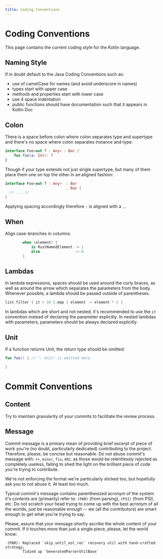 ```yaml
---
title: Coding Conventions
---
```


# Coding Conventions

This page contains the current coding style for the Kotlin language.

## Naming Style
If in doubt default to the Java Coding Conventions such as:

* use of camelCase for names (and avoid underscore in names)
* types start with upper case
* methods and properties start with lower case
* use 4 space indentation
* public functions should have documentation such that it appears in Kotlin Doc

## Colon

There is a space before colon where colon separates type and supertype and there's no space where colon separates instance and type:

``` kotlin
interface Foo<out T : Any> : Bar {
    fun foo(a: Int): T
}
```

Though if your type extends not just single supertype, but many of them place them one on top the other in an aligned fashion:

``` kotlin
interface Foo<out T : Any>  : Bar
                            , Baz {
  /* ... */
}
```

Applying spacing accordingly therefore `:` is aligned with a `,`.

## When

Align case-branches in columns:

``` kotlin
        when (element) {
            is RustNamedElement -> 1
            else                -> 0
        }
```

## Lambdas

In lambda expressions, spaces should be used around the curly braces, as well as around the arrow which separates the parameters
from the body. Whenever possible, a lambda should be passed outside of parentheses.

``` kotlin
list.filter { it > 10 }.map { element -> element * 2 }
```

In lambdas which are short and not nested, it's recommended to use the `it` convention instead of declaring the parameter
explicitly. In nested lambdas with parameters, parameters should be always declared explicitly.

## Unit

If a function returns Unit, the return type should be omitted:

``` kotlin
fun foo() { // ": Unit" is omitted here

}
```


# Commit Conventions

## Content

Try to maintain granularity of your commits to facilitate the review process. 

## Message

Commit message is a primary mean of providing brief excerpt of piece of work you're (no doubt, particularly dedicated) contributing to the project.
Therefore, please, be concise but reasonable. Do not abuse commit's message with: `++`, `minor`, `fix`, etc. as those would be relentlessly rejected as completely useless,
 failing to shed the light on the brilliant piece of code you're trying to contribute.
  
  We're not enforcing the format we're particularly sticked too, but hopefully ask you to not abuse it. At least too much.
   
   Typical commit's message contains parenthesized acronym of the system it's contents are (primarily) refer to: `(PAR)` (from parsing), `(PSI)` (from PSI), etc.
   Do not scratch your head trying to come up with the best acronym of all the worlds, just be reasonable enough -- we (all the contributors) are smart enough to get what you're trying to say.
   
   Please, assure that your message shortly ascribe the whole content of your commit. If it touches more than just a single piece, please, let the world know:
   
   ```
    (PAR): Replaced `skip_until_eol_rec` recovery util with hand-crafted strategy;
           Tidied up `GeneratedParserUtilBase`
   ```